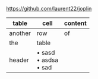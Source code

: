 



<https://github.com/laurent22/joplin>



| table | cell | content |
| --- | --- | --- |
| another | row | of |
| the  | table |  |
| header | • sasd<br>• asdsa<br>• sad |  |
